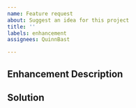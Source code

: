 ```yaml
---
name: Feature request
about: Suggest an idea for this project
title: ''
labels: enhancement
assignees: QuinnBast

---
```


## Enhancement Description
<!-- Present a description of the problem to be addressed by this feature request. -->

## Solution
<!-- Suggestions to implement a solution are greatly appreciated. If you have a potential solution leave it here

Things to address include:
* Details of the technical implementation
* Tradeoffs made in design decisions
* Caveats and considerations for the future

If there are multiple solutions, please present each one separately. Save comparisons for the very end.)
-->